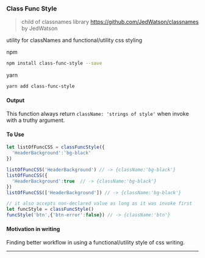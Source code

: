 ### Class Func Style

> child of classnames library https://github.com/JedWatson/classnames by JedWatson

utility for classNames and functional/utility css styling

npm
```sh
npm install class-func-style --save
```

yarn
```sh
yarn add class-func-style
```

#### Output

This function always return `className: 'strings of style'` when invoke with a truthy argument.

#### To Use
```js
let listOfFuncCSS = classFuncStyle({
  'HeaderBackground':'bg-black'
})

listOfFuncCSS('HeaderBackground') // -> {className:'bg-black'}
listOfFuncCSS({
  'HeaderBackground':true  // -> {className:'bg-black'}
})
listOfFuncCSS(['HeaderBackground']) // -> {className:'bg-black'}

// it also accepts non-declared value as long as it was invoke first
let funcStyle = classFuncStyle()
funcStyle('btn',{'btn-error':false}) // -> {className:'btn'}
```

#### Motivation in writing
Finding better workflow in using a functional/utility style of css writing.

---